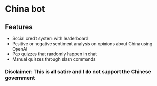 # China bot

## Features

- Social credit system with leaderboard
- Positive or negative sentiment analysis on opinions about China using OpenAI
- Pop quizzes that randomly happen in chat
- Manual quizzes through slash commands

### Disclaimer: This is all satire and I do not support the Chinese government
